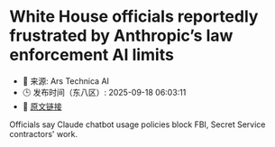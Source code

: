 # White House officials reportedly frustrated by Anthropic’s law enforcement AI limits
- 📅 来源: Ars Technica AI
- 🕒 发布时间（东八区）: 2025-09-18 06:03:11
- 🔗 [原文链接](https://arstechnica.com/ai/2025/09/white-house-officials-reportedly-frustrated-by-anthropics-law-enforcement-ai-limits/)

Officials say Claude chatbot usage policies block FBI, Secret Service contractors' work.